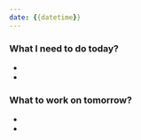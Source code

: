 ```yaml
---
date: {{datetime}}
---
```



### What I need to do today?
- 
- 

### What to work on tomorrow?
- 
- 
